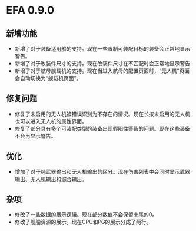 # EFA 0.9.0

## 新增功能

- 新增了对于装备适用船的支持。现在一些限制可装配目标的装备会正常地显示警告。
- 新增了对于改装件尺寸的支持。现在改装件尺寸在不匹配时会正常地显示警告
- 新增了对于航母舰载机的支持。现在当进入航母的配置页面时，“无人机”页面会自动切换为“舰载机页面”。

## 修复问题

- 修复了未启用的无人机被错误识别为不存在的情况。现在长按未启用的无人机也可以进入无人机的属性界面。
- 修复了部分具有多个可装配类型的装备出现假阳性警告的问题。现在这些装备不会再显示警告。

## 优化

- 增加了对于纯武器输出和无人机输出的区分。现在伤害列表中会同时显示武器输出、无人机输出和综合输出。

## 杂项

- 修改了一些数据的展示逻辑。现在部分数值不会保留末尾的0。
- 修改了舰船资源的展示。现在CPU和PG的展示分成了两行。

